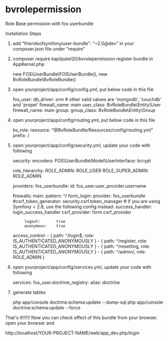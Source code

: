 # bvrolepermission
Role Base permission with fos userbundle

Installation Steps

1) add "friendsofsymfony/user-bundle": "~2.0@dev" in your composer.json file under "require" 
2) composer require kapilpatel20/bvrolepermission
   register bundle in AppKernel.php

    new FOS\UserBundle\FOSUserBundle(),
    new BvRoleBundle\BvRoleBundle()

3) open yourproject/app/config/config.yml, put below code in this file

    fos_user:
    db_driver: orm # other valid values are 'mongodb', 'couchdb' and 'propel'
    firewall_name: main
    user_class: BvRoleBundle\Entity\User
    firewall_name: main
    group:
        group_class: BvRoleBundle\Entity\Group
4) open yourproject/app/config/routing.yml, put below code in this file
    
    bv_role:
    resource: "@BvRoleBundle/Resources/config/routing.yml"
    prefix:   /   

5) open yourproject/app/config/security.yml, update your code with following
    
    security:
    encoders:
        FOS\UserBundle\Model\UserInterface: bcrypt

    role_hierarchy:
        ROLE_ADMIN:       ROLE_USER
        ROLE_SUPER_ADMIN: ROLE_ADMIN

    providers:
        fos_userbundle:
            id: fos_user.user_provider.username

    firewalls:
        main:
            pattern: ^/
            form_login:
                provider: fos_userbundle
                #csrf_token_generator: security.csrf.token_manager
                # if you are using Symfony < 2.8, use the following config instead:
                success_handler: login_success_handler
                csrf_provider: form.csrf_provider

            logout:       true
            anonymous:    true

    access_control:
        - { path: ^/login$, role: IS_AUTHENTICATED_ANONYMOUSLY }
        - { path: ^/register, role: IS_AUTHENTICATED_ANONYMOUSLY }
        - { path: ^/resetting, role: IS_AUTHENTICATED_ANONYMOUSLY }
        - { path: ^/admin/, role: ROLE_ADMIN }

6) open yourproject/app/config/services.yml, update your code with following

    services:
    fos_user.doctrine_registry:
        alias: doctrine 
        
7) generate tables
    
    php app/console doctrine:schema:update --dump-sql
    php app/console doctrine:schema:update --force

That's it!!!!!!  Now you can check effect of this bundle from your browser. open your browser and 

http://localhost/YOUR-PROJECT-NAME/web/app_dev.php/login 


   
    
    